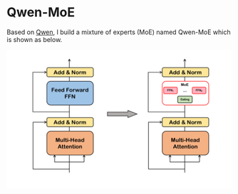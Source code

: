 # Qwen-MoE

Based on [Qwen](https://github.com/QwenLM/Qwen), I build a mixture of experts (MoE) named Qwen-MoE which is shown as below.
<p>
    <img src="figures/qwen_moe.png" width="1000"/>
<p>